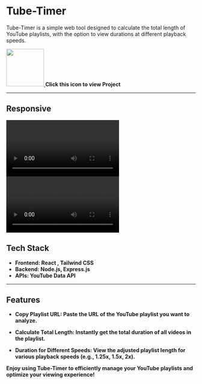 # Tube-Timer

Tube-Timer is a simple web tool designed to calculate the total length of YouTube playlists, with the option to view durations at different playback speeds.

<a href="https://tube-timer.netlify.app/"><img src="tube-timer/public/favicon.ico" height="100" />  </a> <b>Click this icon to view Project<b>

---



## Responsive

<video  >
  <source src="images/pcss.mp4" type="video/mp4">
  Your browser does not support the video tag.
</video>

<video  >
  <source src="images/modss.mp4" type="video/mp4">
  Your browser does not support the video tag.
</video>







## Tech Stack

- **Frontend**: React , Tailwind CSS
- **Backend**: Node.js, Express.js
- **APIs**: YouTube Data API

---

## Features
- Copy Playlist URL: Paste the URL of the YouTube playlist you want to analyze.

- Calculate Total Length: Instantly get the total duration of all videos in the playlist.

- Duration for Different Speeds: View the adjusted playlist length for various playback speeds (e.g., 1.25x, 1.5x, 2x).

Enjoy using Tube-Timer to efficiently manage your YouTube playlists and optimize your viewing experience!
